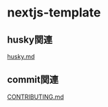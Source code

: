 # nextjs-template

## husky関連

[husky.md](./husky.md)

## commit関連

[CONTRIBUTING.md](./CONTRIBUTING.md)
